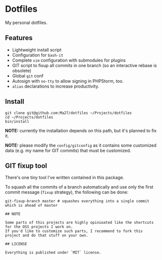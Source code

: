 # Dotfiles

My personal dotfiles.

## Features

- Lightweight install script
- Configuration for `bash-it`
- Complete `vim` configuration with submodules for plugins
- GIT script to fixup all commits in one branch (so an interactive rebase is obsolete)
- Global `git` conf
- Autosign with `no-tty` to allow signing in PHPStorm, too.
- `alias` declarations to increase productivity.

## Install

```
git clone git@github.com:Ma27/dotfiles ~/Projects/dotfiles
cd ~/Projects/dotfiles
bin/install
```

__NOTE:__ currently the installation depends on this path, but it's planned to fix it.

__NOTE:__ please modify the `config/gitconfig` as it contains some customized data (e.g. my name for GIT commits) that must be customized.

## GIT fixup tool

There's one tiny tool I've written contained in this package.

To squash all the commits of a branch automatically and use only the first commit message (`fixup` strategy), the following can be done:

``` shell
git-fixup-branch master # squashes everything into a single commit which is ahead of master

## NOTE

Some parts of this projects are highly opinioated like the shortcuts for the OSS projects I work on.
If you'd like to customize such parts, I recommend to fork this project and do that stuff on your own.

## LICENSE

Everything is published under `MIT` license.
